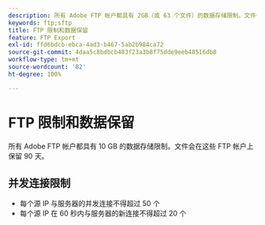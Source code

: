 ```yaml
---
description: 所有 Adobe FTP 帐户都具有 2GB（或 63 个文件）的数据存储限制。文件会在这些 FTP 帐户上保留 90 天。
keywords: ftp;sftp
title: FTP 限制和数据保留
feature: FTP Export
exl-id: ffd6bdcb-ebca-4ad3-b467-5ab2b984ca72
source-git-commit: 4daa5c8bdbcb483f23a3b8f75dde9eeb48516db8
workflow-type: tm+mt
source-wordcount: '82'
ht-degree: 100%

---
```


# FTP 限制和数据保留

所有 Adobe FTP 帐户都具有 10 GB 的数据存储限制。文件会在这些 FTP 帐户上保留 90 天。

## 并发连接限制

* 每个源 IP 与服务器的并发连接不得超过 50 个
* 每个源 IP 在 60 秒内与服务器的新连接不得超过 20 个
